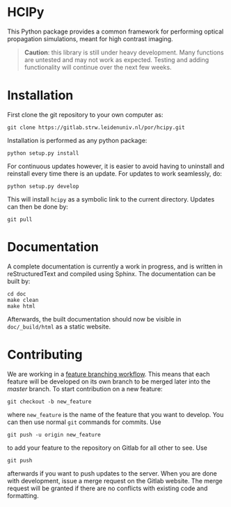 # HCIPy

This Python package provides a common framework for performing optical propagation simulations, meant for high contrast imaging.

> **Caution**: this library is still under heavy development. Many functions are untested and may not work as expected. Testing and adding functionality will continue over the next few weeks.

# Installation
First clone the git repository to your own computer as:

```
git clone https://gitlab.strw.leidenuniv.nl/por/hcipy.git
```
Installation is performed as any python package:

```
python setup.py install
```

For continuous updates however, it is easier to avoid having to uninstall and reinstall every time there is an update. For updates to work seamlessly, do:

```
python setup.py develop
```

This will install `hcipy` as a symbolic link to the current directory. Updates can then be done by:

```
git pull
```

# Documentation

A complete documentation is currently a work in progress, and is written in reStructuredText and compiled using Sphinx. The documentation can be built by:

```
cd doc
make clean
make html
```

Afterwards, the built documentation should now be visible in ``doc/_build/html`` as a static website.

# Contributing

We are working in a [feature branching workflow](https://www.atlassian.com/git/tutorials/comparing-workflows#feature-branch-workflow). This means that each feature will be developed on its own branch to be merged later into the *master* branch. To start contribution on a new feature:

```
git checkout -b new_feature
```
where `new_feature` is the name of the feature that you want to develop. You can then use normal `git` commands for commits. Use
```
git push -u origin new_feature
```
to add your feature to the repository on Gitlab for all other to see. Use
```
git push
```
afterwards if you want to push updates to the server. When you are done with development, issue a merge request on the Gitlab website. The merge request will be granted if there are no conflicts with existing code and formatting.
